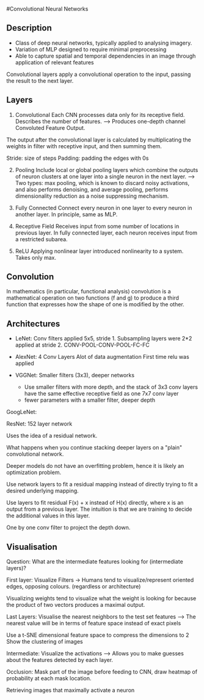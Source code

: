 #Convolutional Neural Networks

## Description
- Class of deep neural networks, typically applied to analysing imagery.
- Variation of MLP designed to require minimal preprocessing
- Able to capture spatial and temporal dependencies in an image through application of relevant features

Convolutional layers apply a convolutional operation to the input, passing the result
to the next layer.

## Layers
1. Convolutional
Each CNN processes data only for its receptive field. Describes the number of features.
--> Produces one-depth channel Convoluted Feature Output.

The output after the convolutional layer is calculated by multiplicating the weights in filter with receptive input, and then summing them.

Stride: size of steps
Padding: padding the edges with 0s

2. Pooling
Include local or global pooling layers which combine the outputs of neuron clusters
at one layer into a single neuron in the next layer.
--> Two types: max pooling, which is known to discard noisy activations, and also performs denoising, and average pooling, performs dimensionality reduction as a noise suppressing mechanism.

3. Fully Connected
Connect every neuron in one layer to every neuron in another layer.
In principle, same as MLP.

4. Receptive Field
Receives input from some number of locations in previous layer. In fully connected layer, each neuron receives input from a restricted subarea.

5. ReLU
Applying nonlinear layer introduced nonlinearity to a system. Takes only max.

## Convolution
In mathematics (in particular, functional analysis) convolution is a mathematical operation on two functions (f and g) to produce a third function that expresses how the shape of one is modified by the other.

## Architectures
- LeNet:
Conv filters applied 5x5, stride 1. Subsampling layers were 2*2 applied at stride 2.
CONV-POOL-CONV-POOL-FC-FC

- AlexNet:
4 Conv Layers
Alot of data augmentation
First time relu was applied

- VGGNet:
Smaller filters (3x3), deeper networks
    - Use smaller filters with more depth, and the stack of 3x3 conv layers have the same
effective receptive field as one 7x7 conv layer
    - fewer parameters with a smaller filter, deeper depth





GoogLeNet:

ResNet:
152 layer network

Uses the idea of a residual network.

What happens when you continue stacking deeper layers on a "plain" convolutional network.

Deeper models do not have an overfitting problem, hence it is likely an optimization problem.

Use network layers to fit a residual mapping instead of directly trying to fit a desired underlying mapping.

Use layers to fit residual F(x) + x instead of H(x) directly, where x is an output from a previous layer. The intuition is that we are training to decide the additional values in this layer.

One by one conv filter to project the depth down.


## Visualisation
Question:
What are the intermediate features looking for (intermediate layers)?


First layer:
Visualize Filters
-> Humans tend to visualize/represent oriented edges, opposing colours.
(regardless or architecture)

Visualizing weights tend to visualize what the weight is looking for because
the product of two vectors produces a maximal output.


Last Layers:
Visualise the nearest neighbors to the test set features
--> The nearest value will be in terms of feature space instead of exact pixels

Use a t-SNE dimensional feature space to compress the dimensions to 2
Show the clustering of images


Intermediate:
Visualize the activations
--> Allows you to make guesses about the features detected by each layer.


Occlusion:
Mask part of the image before feeding to CNN, draw heatmap of probability at each mask location.

Retrieving images that maximally activate a neuron
